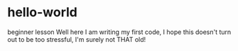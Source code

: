 # hello-world
beginner lesson
Well here I am writing my first code, I hope this doesn't turn out to be too stressful, I'm surely not THAT old!
